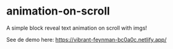 # animation-on-scroll

A simple block reveal text animation on scroll with imgs!

See de demo here: https://vibrant-feynman-bc0a0c.netlify.app/
